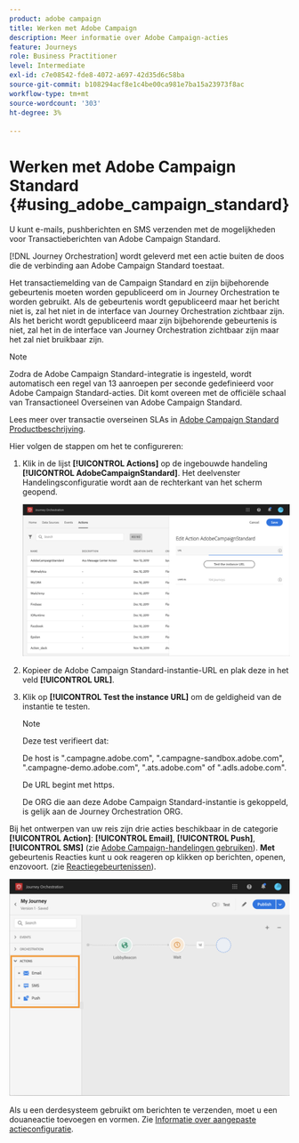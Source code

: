 ```yaml
---
product: adobe campaign
title: Werken met Adobe Campaign
description: Meer informatie over Adobe Campaign-acties
feature: Journeys
role: Business Practitioner
level: Intermediate
exl-id: c7e08542-fde8-4072-a697-42d35d6c58ba
source-git-commit: b108294acf8e1c4be00ca981e7ba15a23973f8ac
workflow-type: tm+mt
source-wordcount: '303'
ht-degree: 3%

---
```


# Werken met Adobe Campaign Standard {#using_adobe_campaign_standard}

U kunt e-mails, pushberichten en SMS verzenden met de mogelijkheden voor Transactieberichten van Adobe Campaign Standard.

[!DNL Journey Orchestration] wordt geleverd met een actie buiten de doos die de verbinding aan Adobe Campaign Standard toestaat.

Het transactiemelding van de Campaign Standard en zijn bijbehorende gebeurtenis moeten worden gepubliceerd om in Journey Orchestration te worden gebruikt. Als de gebeurtenis wordt gepubliceerd maar het bericht niet is, zal het niet in de interface van Journey Orchestration zichtbaar zijn. Als het bericht wordt gepubliceerd maar zijn bijbehorende gebeurtenis is niet, zal het in de interface van Journey Orchestration zichtbaar zijn maar het zal niet bruikbaar zijn.

>[!NOTE]
>
>Zodra de Adobe Campaign Standard-integratie is ingesteld, wordt automatisch een regel van 13 aanroepen per seconde gedefinieerd voor Adobe Campaign Standard-acties. Dit komt overeen met de officiële schaal van Transactioneel Overseinen van Adobe Campaign Standard.
>
>Lees meer over transactie overseinen SLAs in [Adobe Campaign Standard Productbeschrijving](https://helpx.adobe.com/nl/legal/product-descriptions/campaign-standard.html).

Hier volgen de stappen om het te configureren:

1. Klik in de lijst **[!UICONTROL Actions]** op de ingebouwde handeling **[!UICONTROL AdobeCampaignStandard]**. Het deelvenster Handelingsconfiguratie wordt aan de rechterkant van het scherm geopend.

   ![](../assets/actioncampaign.png)

1. Kopieer de Adobe Campaign Standard-instantie-URL en plak deze in het veld **[!UICONTROL URL]**.

1. Klik op **[!UICONTROL Test the instance URL]** om de geldigheid van de instantie te testen.

   >[!NOTE]
   >
   >Deze test verifieert dat:
   >
   >De host is &quot;.campagne.adobe.com&quot;, &quot;.campagne-sandbox.adobe.com&quot;, &quot;.campagne-demo.adobe.com&quot;, &quot;.ats.adobe.com&quot; of &quot;.adls.adobe.com&quot;.
   >
   >De URL begint met https.
   >
   >De ORG die aan deze Adobe Campaign Standard-instantie is gekoppeld, is gelijk aan de Journey Orchestration ORG.

Bij het ontwerpen van uw reis zijn drie acties beschikbaar in de categorie **[!UICONTROL Action]**: **[!UICONTROL Email]**, **[!UICONTROL Push]**, **[!UICONTROL SMS]** (zie [Adobe Campaign-handelingen gebruiken](../building-journeys/using-adobe-campaign-actions.md)). **Met** gebeurtenis Reacties kunt u ook reageren op klikken op berichten, openen, enzovoort. (zie [Reactiegebeurtenissen](../building-journeys/reaction-events.md)).

![](../assets/journey58.png)

Als u een derdesysteem gebruikt om berichten te verzenden, moet u een douaneactie toevoegen en vormen. Zie [Informatie over aangepaste actieconfiguratie](../action/about-custom-action-configuration.md).
